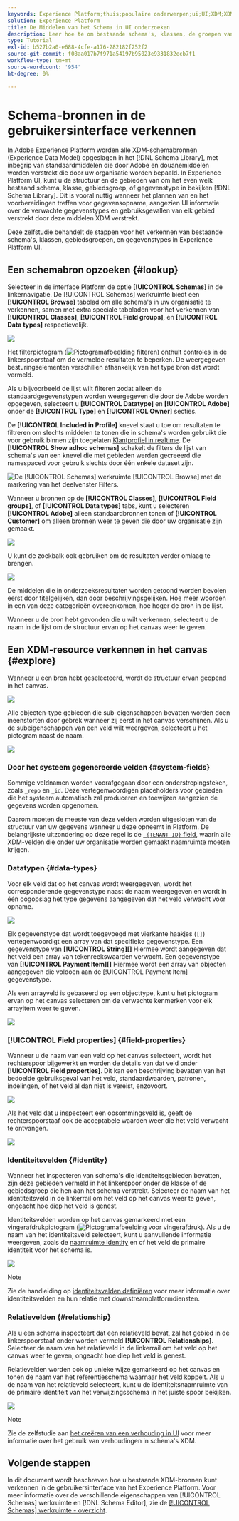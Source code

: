 ```yaml
---
keywords: Experience Platform;thuis;populaire onderwerpen;ui;UI;XDM;XDM systeem;ervaringsgegevensmodel;Ervaring gegevensmodel;Gegevensmodel;Gegevensmodel;Onderzoek;klasse;veldgroep;gegevenstype;schema;
solution: Experience Platform
title: De Middelen van het Schema in UI onderzoeken
description: Leer hoe te om bestaande schema's, klassen, de groepen van het schemagebied, en gegevenstypes in het gebruikersinterface van de Experience Platform te onderzoeken.
type: Tutorial
exl-id: b527b2a0-e688-4cfe-a176-282182f252f2
source-git-commit: f08aa017b7f971a54197b95023e9331832ecb7f1
workflow-type: tm+mt
source-wordcount: '954'
ht-degree: 0%

---
```


# Schema-bronnen in de gebruikersinterface verkennen

In Adobe Experience Platform worden alle XDM-schemabronnen (Experience Data Model) opgeslagen in het [!DNL Schema Library], met inbegrip van standaardmiddelen die door Adobe en douanemiddelen worden verstrekt die door uw organisatie worden bepaald. In Experience Platform UI, kunt u de structuur en de gebieden van om het even welk bestaand schema, klasse, gebiedsgroep, of gegevenstype in bekijken [!DNL Schema Library]. Dit is vooral nuttig wanneer het plannen van en het voorbereidingen treffen voor gegevensopname, aangezien UI informatie over de verwachte gegevenstypes en gebruiksgevallen van elk gebied verstrekt door deze middelen XDM verstrekt.

Deze zelfstudie behandelt de stappen voor het verkennen van bestaande schema&#39;s, klassen, gebiedsgroepen, en gegevenstypes in Experience Platform UI.

## Een schemabron opzoeken {#lookup}

Selecteer in de interface Platform de optie **[!UICONTROL Schemas]** in de linkernavigatie. De [!UICONTROL Schemas] werkruimte biedt een **[!UICONTROL Browse]** tabblad om alle schema&#39;s in uw organisatie te verkennen, samen met extra speciale tabbladen voor het verkennen van **[!UICONTROL Classes]**, **[!UICONTROL Field groups]**, en **[!UICONTROL Data types]** respectievelijk.

![](../images/ui/explore/tabs.png)

Het filterpictogram (![Pictogramafbeelding filteren](../images/ui/explore/icon.png)) onthult controles in de linkerspoorstaaf om de vermelde resultaten te beperken. De weergegeven besturingselementen verschillen afhankelijk van het type bron dat wordt vermeld.

Als u bijvoorbeeld de lijst wilt filteren zodat alleen de standaardgegevenstypen worden weergegeven die door de Adobe worden opgegeven, selecteert u **[!UICONTROL Datatype]** en **[!UICONTROL Adobe]** onder de **[!UICONTROL Type]** en **[!UICONTROL Owner]** secties.

De **[!UICONTROL Included in Profile]** knevel staat u toe om resultaten te filtreren om slechts middelen te tonen die in schema&#39;s worden gebruikt die voor gebruik binnen zijn toegelaten [Klantprofiel in realtime](../../profile/home.md). De **[!UICONTROL Show adhoc schemas]** schakelt de filters de lijst van schema&#39;s van een knevel die met gebieden werden gecreeerd die namespaced voor gebruik slechts door één enkele dataset zijn.

![De [!UICONTROL Schemas] werkruimte [!UICONTROL Browse] met de markering van het deelvenster Filters.](../images/ui/explore/filter.png)

Wanneer u bronnen op de **[!UICONTROL Classes]**, **[!UICONTROL Field groups]**, of **[!UICONTROL Data types]** tabs, kunt u selecteren **[!UICONTROL Adobe]** alleen standaardbronnen tonen of **[!UICONTROL Customer]** om alleen bronnen weer te geven die door uw organisatie zijn gemaakt.

![](../images/ui/explore/filter-data-type.png)

U kunt de zoekbalk ook gebruiken om de resultaten verder omlaag te brengen.

![](../images/ui/explore/search.png)

De middelen die in onderzoeksresultaten worden getoond worden bevolen eerst door titelgelijken, dan door beschrijvingsgelijken. Hoe meer woorden in een van deze categorieën overeenkomen, hoe hoger de bron in de lijst.

Wanneer u de bron hebt gevonden die u wilt verkennen, selecteert u de naam in de lijst om de structuur ervan op het canvas weer te geven.

## Een XDM-resource verkennen in het canvas {#explore}

Wanneer u een bron hebt geselecteerd, wordt de structuur ervan geopend in het canvas.

![](../images/ui/explore/canvas.png)

Alle objecten-type gebieden die sub-eigenschappen bevatten worden doen ineenstorten door gebrek wanneer zij eerst in het canvas verschijnen. Als u de subeigenschappen van een veld wilt weergeven, selecteert u het pictogram naast de naam.

![](../images/ui/explore/field-expand.png)

### Door het systeem gegenereerde velden {#system-fields}

Sommige veldnamen worden voorafgegaan door een onderstrepingsteken, zoals `_repo` en `_id`. Deze vertegenwoordigen placeholders voor gebieden die het systeem automatisch zal produceren en toewijzen aangezien de gegevens worden opgenomen.

Daarom moeten de meeste van deze velden worden uitgesloten van de structuur van uw gegevens wanneer u deze opneemt in Platform. De belangrijkste uitzondering op deze regel is de [`_{TENANT_ID}` field](../api/getting-started.md#know-your-tenant_id), waarin alle XDM-velden die onder uw organisatie worden gemaakt naamruimte moeten krijgen.

### Datatypen {#data-types}

Voor elk veld dat op het canvas wordt weergegeven, wordt het corresponderende gegevenstype naast de naam weergegeven en wordt in één oogopslag het type gegevens aangegeven dat het veld verwacht voor opname.

![](../images/ui/explore/data-types.png)

Elk gegevenstype dat wordt toegevoegd met vierkante haakjes (`[]`) vertegenwoordigt een array van dat specifieke gegevenstype. Een gegevenstype van **[!UICONTROL String]\[]** Hiermee wordt aangegeven dat het veld een array van tekenreekswaarden verwacht. Een gegevenstype van **[!UICONTROL Payment Item]\[]** Hiermee wordt een array van objecten aangegeven die voldoen aan de [!UICONTROL Payment Item] gegevenstype.

Als een arrayveld is gebaseerd op een objecttype, kunt u het pictogram ervan op het canvas selecteren om de verwachte kenmerken voor elk arrayitem weer te geven.

![](../images/ui/explore/array-type.png)

### [!UICONTROL Field properties] {#field-properties}

Wanneer u de naam van een veld op het canvas selecteert, wordt het rechterspoor bijgewerkt en worden de details van dat veld onder **[!UICONTROL Field properties]**. Dit kan een beschrijving bevatten van het bedoelde gebruiksgeval van het veld, standaardwaarden, patronen, indelingen, of het veld al dan niet is vereist, enzovoort.

![](../images/ui/explore/field-properties.png)

Als het veld dat u inspecteert een opsommingsveld is, geeft de rechterspoorstaaf ook de acceptabele waarden weer die het veld verwacht te ontvangen.

![](../images/ui/explore/enum-field.png)

### Identiteitsvelden {#identity}

Wanneer het inspecteren van schema&#39;s die identiteitsgebieden bevatten, zijn deze gebieden vermeld in het linkerspoor onder de klasse of de gebiedsgroep die hen aan het schema verstrekt. Selecteer de naam van het identiteitsveld in de linkerrail om het veld op het canvas weer te geven, ongeacht hoe diep het veld is genest.

Identiteitsvelden worden op het canvas gemarkeerd met een vingerafdrukpictogram (![Pictogramafbeelding voor vingerafdruk](../images/ui/explore/identity-symbol.png)). Als u de naam van het identiteitsveld selecteert, kunt u aanvullende informatie weergeven, zoals de [naamruimte identity](../../identity-service/namespaces.md) en of het veld de primaire identiteit voor het schema is.

![](../images/ui/explore/identity-field.png)

>[!NOTE]
>
>Zie de handleiding op [identiteitsvelden definiëren](./fields/identity.md) voor meer informatie over identiteitsvelden en hun relatie met downstreamplatformdiensten.

### Relatievelden {#relationship}

Als u een schema inspecteert dat een relatieveld bevat, zal het gebied in de linkerspoorstaaf onder worden vermeld **[!UICONTROL Relationships]**. Selecteer de naam van het relatieveld in de linkerrail om het veld op het canvas weer te geven, ongeacht hoe diep het veld is genest.

Relatievelden worden ook op unieke wijze gemarkeerd op het canvas en tonen de naam van het referentieschema waarnaar het veld koppelt. Als u de naam van het relatieveld selecteert, kunt u de identiteitsnaamruimte van de primaire identiteit van het verwijzingsschema in het juiste spoor bekijken.

![](../images/ui/explore/relationship-field.png)

>[!NOTE]
>
>Zie de zelfstudie aan [het creëren van een verhouding in UI](../tutorials/relationship-ui.md) voor meer informatie over het gebruik van verhoudingen in schema&#39;s XDM.

## Volgende stappen

In dit document wordt beschreven hoe u bestaande XDM-bronnen kunt verkennen in de gebruikersinterface van het Experience Platform. Voor meer informatie over de verschillende eigenschappen van [!UICONTROL Schemas] werkruimte en [!DNL Schema Editor], zie de [[!UICONTROL Schemas] werkruimte - overzicht](./overview.md).
